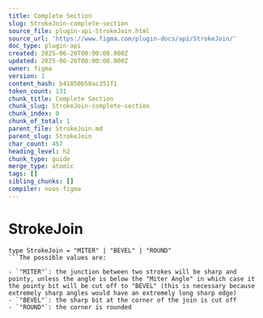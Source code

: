 ```yaml
---
title: Complete Section
slug: StrokeJoin-complete-section
source_file: plugin-api-StrokeJoin.html
source_url: 'https://www.figma.com/plugin-docs/api/StrokeJoin/'
doc_type: plugin-api
created: 2025-06-26T00:00:00.000Z
updated: 2025-06-26T00:00:00.000Z
owner: figma
version: 1
content_hash: b41850b50ac351f1
token_count: 131
chunk_title: Complete Section
chunk_slug: StrokeJoin-complete-section
chunk_index: 0
chunk_of_total: 1
parent_file: StrokeJoin.md
parent_slug: StrokeJoin
char_count: 457
heading_level: h2
chunk_type: guide
merge_type: atomic
tags: []
sibling_chunks: []
compiler: noos-figma
---
```


# StrokeJoin

```
type StrokeJoin = "MITER" | "BEVEL" | "ROUND"
```The possible values are:

- `"MITER"`: the junction between two strokes will be sharp and pointy, unless the angle is below the "Miter Angle" in which case it the pointy bit will be cut off to "BEVEL" (this is necessary because extremely sharp angles would have an extremely long sharp edge)
- `"BEVEL"`: the sharp bit at the corner of the join is cut off
- `"ROUND"`: the corner is rounded
